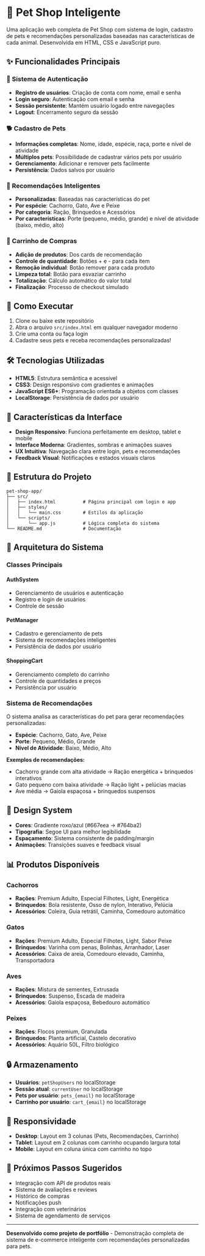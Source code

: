 # 🐾 Pet Shop Inteligente

Uma aplicação web completa de Pet Shop com sistema de login, cadastro de pets e recomendações personalizadas baseadas nas características de cada animal. Desenvolvida em HTML, CSS e JavaScript puro.

## ✨ Funcionalidades Principais

### 🔐 Sistema de Autenticação
- **Registro de usuários**: Criação de conta com nome, email e senha
- **Login seguro**: Autenticação com email e senha
- **Sessão persistente**: Mantém usuário logado entre navegações
- **Logout**: Encerramento seguro da sessão

### 🐕 Cadastro de Pets
- **Informações completas**: Nome, idade, espécie, raça, porte e nível de atividade
- **Múltiplos pets**: Possibilidade de cadastrar vários pets por usuário
- **Gerenciamento**: Adicionar e remover pets facilmente
- **Persistência**: Dados salvos por usuário

### 🎯 Recomendações Inteligentes
- **Personalizadas**: Baseadas nas características do pet
- **Por espécie**: Cachorro, Gato, Ave e Peixe
- **Por categoria**: Ração, Brinquedos e Acessórios
- **Por características**: Porte (pequeno, médio, grande) e nível de atividade (baixo, médio, alto)

### 🛒 Carrinho de Compras
- **Adição de produtos**: Dos cards de recomendação
- **Controle de quantidade**: Botões + e - para cada item
- **Remoção individual**: Botão remover para cada produto
- **Limpeza total**: Botão para esvaziar carrinho
- **Totalização**: Cálculo automático do valor total
- **Finalização**: Processo de checkout simulado

## 🚀 Como Executar

1. Clone ou baixe este repositório
2. Abra o arquivo `src/index.html` em qualquer navegador moderno
3. Crie uma conta ou faça login
4. Cadastre seus pets e receba recomendações personalizadas!

## 🛠️ Tecnologias Utilizadas

- **HTML5**: Estrutura semântica e acessível
- **CSS3**: Design responsivo com gradientes e animações
- **JavaScript ES6+**: Programação orientada a objetos com classes
- **LocalStorage**: Persistência de dados por usuário

## 📱 Características da Interface

- **Design Responsivo**: Funciona perfeitamente em desktop, tablet e mobile
- **Interface Moderna**: Gradientes, sombras e animações suaves
- **UX Intuitiva**: Navegação clara entre login, pets e recomendações
- **Feedback Visual**: Notificações e estados visuais claros

## 🎯 Estrutura do Projeto

```
pet-shop-app/
├── src/
│   ├── index.html          # Página principal com login e app
│   ├── styles/
│   │   └── main.css        # Estilos da aplicação
│   └── scripts/
│       └── app.js          # Lógica completa do sistema
└── README.md               # Documentação
```

## 🔧 Arquitetura do Sistema

### Classes Principais

#### AuthSystem
- Gerenciamento de usuários e autenticação
- Registro e login de usuários
- Controle de sessão

#### PetManager
- Cadastro e gerenciamento de pets
- Sistema de recomendações inteligentes
- Persistência de dados por usuário

#### ShoppingCart
- Gerenciamento completo do carrinho
- Controle de quantidades e preços
- Persistência por usuário

### Sistema de Recomendações

O sistema analisa as características do pet para gerar recomendações personalizadas:

- **Espécie**: Cachorro, Gato, Ave, Peixe
- **Porte**: Pequeno, Médio, Grande
- **Nível de Atividade**: Baixo, Médio, Alto

**Exemplos de recomendações:**
- Cachorro grande com alta atividade → Ração energética + brinquedos interativos
- Gato pequeno com baixa atividade → Ração light + pelúcias macias
- Ave média → Gaiola espaçosa + brinquedos suspensos

## 🎨 Design System

- **Cores**: Gradiente roxo/azul (#667eea → #764ba2)
- **Tipografia**: Segoe UI para melhor legibilidade
- **Espaçamento**: Sistema consistente de padding/margin
- **Animações**: Transições suaves e feedback visual

## 📊 Produtos Disponíveis

### Cachorros
- **Rações**: Premium Adulto, Especial Filhotes, Light, Energética
- **Brinquedos**: Bola resistente, Osso de nylon, Interativo, Pelúcia
- **Acessórios**: Coleira, Guia retrátil, Caminha, Comedouro automático

### Gatos
- **Rações**: Premium Adulto, Especial Filhotes, Light, Sabor Peixe
- **Brinquedos**: Varinha com penas, Bolinhas, Arranhador, Laser
- **Acessórios**: Caixa de areia, Comedouro elevado, Caminha, Transportadora

### Aves
- **Rações**: Mistura de sementes, Extrusada
- **Brinquedos**: Suspenso, Escada de madeira
- **Acessórios**: Gaiola espaçosa, Bebedouro automático

### Peixes
- **Rações**: Flocos premium, Granulada
- **Brinquedos**: Planta artificial, Castelo decorativo
- **Acessórios**: Aquário 50L, Filtro biológico

## 🔒 Armazenamento

- **Usuários**: `petShopUsers` no localStorage
- **Sessão atual**: `currentUser` no localStorage
- **Pets por usuário**: `pets_{email}` no localStorage
- **Carrinho por usuário**: `cart_{email}` no localStorage

## 📱 Responsividade

- **Desktop**: Layout em 3 colunas (Pets, Recomendações, Carrinho)
- **Tablet**: Layout em 2 colunas com carrinho ocupando largura total
- **Mobile**: Layout em coluna única com carrinho no topo

## 🚀 Próximos Passos Sugeridos

- Integração com API de produtos reais
- Sistema de avaliações e reviews
- Histórico de compras
- Notificações push
- Integração com veterinários
- Sistema de agendamento de serviços

---

**Desenvolvido como projeto de portfólio** - Demonstração completa de sistema de e-commerce inteligente com recomendações personalizadas para pets.